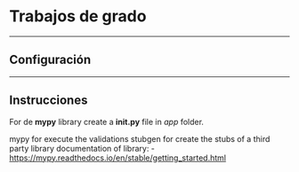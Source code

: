 # Trabajos de grado #


---
## Configuración


---
## Instrucciones


For de __mypy__ library create a **__init__.py** file in *app* folder.

mypy <path-folder> for execute the validations
stubgen <python-path-library> for create the stubs of a third party library
documentation of library:
    - https://mypy.readthedocs.io/en/stable/getting_started.html